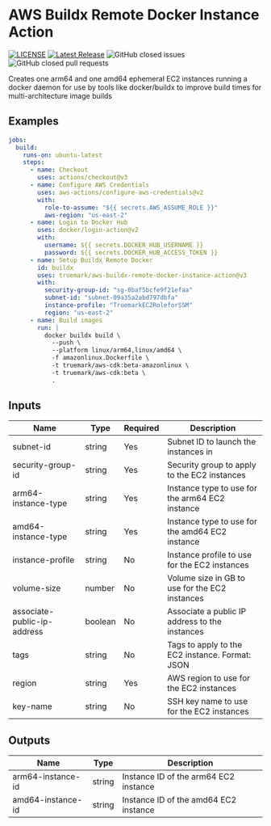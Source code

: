 # AWS Buildx Remote Docker Instance Action

[![LICENSE](https://img.shields.io/badge/license-BSD3-green)](LICENSE)
[![Latest Release](https://img.shields.io/github/v/release/truemark/aws-buildx-remote-docker-instance-action)](https://github.com/truemark/aws-buildx-remote-docker-instance-action/releases)
![GitHub closed issues](https://img.shields.io/github/issues-closed/truemark/aws-buildx-remote-docker-instance-action)
![GitHub closed pull requests](https://img.shields.io/github/issues-pr-closed/truemark/aws-buildx-remote-docker-instance-action)

[//]: # (![build-test]&#40;https://github.com/truemark/aws-buildx-remote-docker-instance-action/workflows/build-test/badge.svg&#41;)

Creates one arm64 and one amd64 ephemeral EC2 instances running a docker daemon for use by tools like docker/buildx to improve build times for multi-architecture image builds 

## Examples

```yml
jobs:
  build:
    runs-on: ubuntu-latest
    steps:
      - name: Checkout
        uses: actions/checkout@v3
      - name: Configure AWS Credentials
        uses: aws-actions/configure-aws-credentials@v2
        with:
          role-to-assume: "${{ secrets.AWS_ASSUME_ROLE }}"
          aws-region: "us-east-2"
      - name: Login to Docker Hub
        uses: docker/login-action@v2
        with:
          username: ${{ secrets.DOCKER_HUB_USERNAME }}
          password: ${{ secrets.DOCKER_HUB_ACCESS_TOKEN }}
      - name: Setup Buildx Remote Docker
        id: buildx
        uses: truemark/aws-buildx-remote-docker-instance-action@v3
        with:
          security-group-id: "sg-0baf5bcfe9f21efaa"
          subnet-id: "subnet-09a35a2abd797dbfa"
          instance-profile: "TruemarkEC2RoleforSSM"
          region: "us-east-2"
      - name: Build images
        run: |
          docker buildx build \
            --push \
            --platform linux/arm64,linux/amd64 \
            -f amazonlinux.Dockerfile \
            -t truemark/aws-cdk:beta-amazonlinux \
            -t truemark/aws-cdk:beta \
            .
```

## Inputs

| Name                        | Type       | Required | Description                                     |
|-----------------------------|------------|----------|-------------------------------------------------|
| subnet-id                   | string     | Yes      | Subnet ID to launch the instances in            |
| security-group-id           | string     | Yes      | Security group to apply to the EC2 instances    |
| arm64-instance-type         | string     | Yes      | Instance type to use for the arm64 EC2 instance |
| amd64-instance-type         | string     | Yes      | Instance type to use for the amd64 EC2 instance |
| instance-profile            | string     | No       | Instance profile to use for the EC2 instances   |
| volume-size                 | number     | No       | Volume size in GB to use for the EC2 instances  |
| associate-public-ip-address | boolean    | No       | Associate a public IP address to the instances  |
| tags                        | string     | No       | Tags to apply to the EC2 instance. Format: JSON |
| region                      | string     | Yes      | AWS region to use for the EC2 instances         |
| key-name                    | string     | No       | SSH key name to use for the EC2 instances       |

## Outputs
| Name              | Type       | Description                           |
|-------------------|------------|---------------------------------------|
| arm64-instance-id | string     | Instance ID of the arm64 EC2 instance |
| amd64-instance-id | string     | Instance ID of the amd64 EC2 instance |
